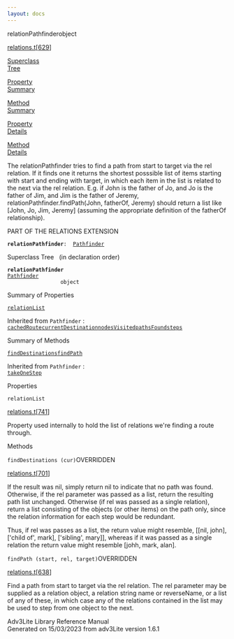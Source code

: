 ```yaml
---
layout: docs
---
```

<span class="title">relationPathfinder</span><span class="type">object</span>

[relations.t](../file/relations.t.html)\[[629](../source/relations.t.html#629)\]

[Superclass  
Tree](#_SuperClassTree_)

[Property  
Summary](#_PropSummary_)

[Method  
Summary](#_MethodSummary_)

[Property  
Details](#_Properties_)

[Method  
Details](#_Methods_)



The relationPathfinder tries to find a path from start to target via the
rel relation. If it finds one it returns the shortest posssible list of
items starting with start and ending with target, in which each item in
the list is related to the next via the rel relation. E.g. if John is
the father of Jo, and Jo is the father of Jim, and Jim is the father of
Jeremy, relationPathfinder.findPath(John, fatherOf, Jeremy) should
return a list like \[John, Jo, Jim, Jeremy\] (assuming the appropriate
definition of the fatherOf relationship).

PART OF THE RELATIONS EXTENSION

**`relationPathfinder`**` :   `[`Pathfinder`](../object/Pathfinder.html)



<span id="_SuperClassTree_"></span>



<span class="hdln">Superclass Tree</span>   (in declaration order)



**`relationPathfinder`**  
[`Pathfinder`](../object/Pathfinder.html)  
`                 object`  
<span id="_PropSummary_"></span>



<span class="hdln">Summary of Properties</span>  



[`relationList`](#relationList)

Inherited from `Pathfinder` :  
[`cachedRoute`](../object/Pathfinder.html#cachedRoute)[`currentDestination`](../object/Pathfinder.html#currentDestination)[`nodesVisited`](../object/Pathfinder.html#nodesVisited)[`pathsFound`](../object/Pathfinder.html#pathsFound)[`steps`](../object/Pathfinder.html#steps)

<span id="_MethodSummary_"></span>



<span class="hdln">Summary of Methods</span>  



[`findDestinations`](#findDestinations)[`findPath`](#findPath)

Inherited from `Pathfinder` :  
[`takeOneStep`](../object/Pathfinder.html#takeOneStep)

<span id="_Properties_"></span>



<span class="hdln">Properties</span>  



<span id="relationList"></span>

`relationList`

[relations.t](../file/relations.t.html)\[[741](../source/relations.t.html#741)\]



Property used internally to hold the list of relations we're finding a
route through.



<span id="_Methods_"></span>



<span class="hdln">Methods</span>  



<span id="findDestinations"></span>

`findDestinations (cur)`<span class="rem">OVERRIDDEN</span>

[relations.t](../file/relations.t.html)\[[701](../source/relations.t.html#701)\]



If the result was nil, simply return nil to indicate that no path was
found. Otherwise, if the rel parameter was passed as a list, return the
resulting path list unchanged. Otherwise (if rel was passed as a single
relation), return a list consisting of the objects (or other items) on
the path only, since the relation information for each step would be
redundant.

Thus, if rel was passes as a list, the return value might resemble,
\[\[nil, john\], \['child of', mark\], \['sibling', mary\]\], whereas if
it was passed as a single relation the return value might resemble
\[johh, mark, alan\].



<span id="findPath"></span>

`findPath (start, rel, target)`<span class="rem">OVERRIDDEN</span>

[relations.t](../file/relations.t.html)\[[638](../source/relations.t.html#638)\]



Find a path from start to target via the rel relation. The rel parameter
may be supplied as a relation object, a relation string name or
reverseName, or a list of any of these, in which case any of the
relations contained in the list may be used to step from one object to
the next.





Adv3Lite Library Reference Manual  
Generated on 15/03/2023 from adv3Lite version 1.6.1


